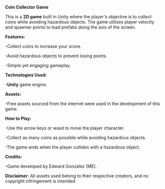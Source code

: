 
**Coin Collector Game**

This is a **2D game** built in Unity where the player's objective is to collect coins while avoiding hazardous objects. The game utilizes player velocity and spawner points to load prefabs along the axis of the screen.

**Features:**

-Collect coins to increase your score.

-Avoid hazardous objects to prevent losing points.

-Simple yet engaging gameplay.

**Technologies Used:**

-**Unity** game engine.

**Assets:**

-Free assets sourced from the internet were used in the development of this game.

**How to Play:**

-Use the arrow keys or wasd to move the player character.

-Collect as many coins as possible while avoiding hazardous objects.

-The game ends when the player collides with a hazardous object.


**Credits:**

-Game developed by Edward Gonzalez (ME).


**Disclaimer:**
All assets used belong to their respective creators, and no copyright infringement is intended.

